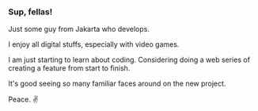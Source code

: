 ### Sup, fellas!

Just some guy from Jakarta who develops.

I enjoy all digital stuffs, especially with video games.

I am just starting to learn about coding. 
Considering doing a web series of creating a feature from start to finish.

It's good seeing so many familiar faces around on the new project. 

Peace. :v:
